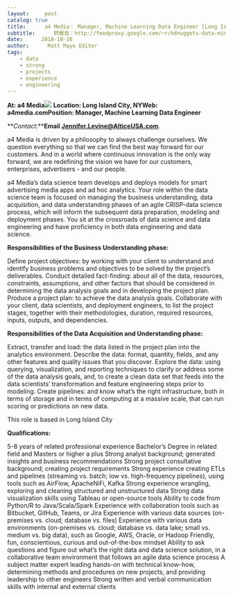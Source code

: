 ```yaml
---
layout:     post
catalog: true
title:      a4 Media： Manager, Machine Learning Data Engineer [Long Island City, NY]
subtitle:      转载自：http://feedproxy.google.com/~r/kdnuggets-data-mining-analytics/~3/IzAtmIMKnqs/10-10-a4-media-manager-machine-learning-data-engineer.html
date:      2018-10-10
author:      Matt Mayo Editor
tags:
    - data
    - strong
    - projects
    - experience
    - engineering
---
```


**At: a4 Media**![](https://pbs.twimg.com/profile_images/994204278746177537/DNk_7JWb_400x400.jpg)
**Location: Long Island City, NY****Web: a4media.com****Position: Manager, Machine Learning Data Engineer**

**_Contact_:****Email Jennifer.Levine@AlticeUSA.com**.

a4 Media is driven by a philosophy to always challenge ourselves. We question everything so that we can find the best way forward for our customers. And in a world where continuous innovation is the only way forward, we are redefining the vision we have for our customers, enterprises, advertisers - and our people.

a4 Media’s data science team develops and deploys models for smart advertising media apps and ad hoc analytics. Your role within the data science team is focused on managing the business understanding, data acquisition, and data understanding phases of an agile CRISP-data science process, which will inform the subsequent data preparation, modeling and deployment phases. You sit at the crossroads of data science and data engineering and have proficiency in both data engineering and data science.

**Responsibilities of the Business Understanding phase:**

Define project objectives: by working with your client to understand and identify business problems and objectives to be solved by the project’s deliverables.
Conduct detailed fact-finding: about all of the data, resources, constraints, assumptions, and other factors that should be considered in determining the data analysis goals and in developing the project plan.
Produce a project plan: to achieve the data analysis goals. Collaborate with your client, data scientists, and deployment engineers, to list the project stages, together with their methodologies, duration, required resources, inputs, outputs, and dependencies.

**Responsibilities of the Data Acquisition and Understanding phase:**

Extract, transfer and load: the data listed in the project plan into the analytics environment.
Describe the data: format, quantity, fields, and any other features and quality issues that you discover.
Explore the data: using querying, visualization, and reporting techniques to clarify or address some of the data analysis goals, and, to create a clean data set that feeds into the data scientists’ transformation and feature engineering steps prior to modeling.
Create pipelines: and know what’s the right infrastructure, both in terms of storage and in terms of computing at a massive scale, that can run scoring or predictions on new data.

This role is based in Long Island City

**Qualifications:**

5-8 years of related professional experience
Bachelor’s Degree in related field and Masters or higher a plus
Strong analyst background; generated insights and business recommendations
Strong project consultative background; creating project requirements
Strong experience creating ETLs and pipelines (streaming vs. batch; low vs. high-frequency pipelines), using tools such as AirFlow, ApacheNiFi, Kafka
Strong experience wrangling, exploring and cleaning structured and unstructured data
Strong data visualization skills using Tableau or open-source tools
Ability to code from Python/R to Java/Scala/Spark
Experience with collaboration tools such as Bitbucket, GitHub, Teams, or Jira
Experience with various data sources (on-premises vs. cloud; database vs. files)
Experience with various data environments (on-premises vs. cloud; database vs. data lake; small vs. medium vs. big data), such as Google, AWS, Oracle, or Hadoop
Friendly, fun, conscientious, curious and out-of-the-box mindset
Ability to ask questions and figure out what’s the right data and data science solution, in a collaborative team environment that follows an agile data science process
A subject matter expert leading hands-on with technical know-how, determining methods and procedures on new projects, and providing leadership to other engineers
Strong written and verbal communication skills with internal and external clients
